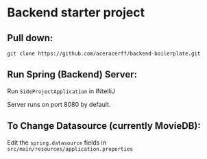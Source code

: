 # Backend starter project

## Pull down:
```
git clone https://github.com/aceracerff/backend-boilerplate.git
```

## Run Spring (Backend) Server:
Run ```SideProjectApplication``` in INtelliJ

Server runs on port 8080 by default.

## To Change Datasource (currently MovieDB):
Edit the ```spring.datasource``` fields in ```src/main/resources/application.properties```
